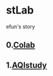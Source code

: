 # stLab
efun's story

## 0.[Colab](https://colab.research.google.com/notebooks/intro.ipynb)

## 1.[AQIstudy](https://github.com/qinyunkone/AQIstudy)

